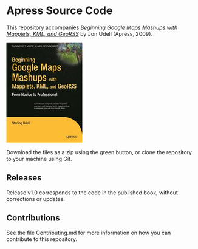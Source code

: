 # Apress Source Code

This repository accompanies [*Beginning Google Maps Mashups with Mapplets, KML, and GeoRSS*](http://www.apress.com/9781430216209) by Jon Udell (Apress, 2009).

![Cover image](9781430216209.jpg)

Download the files as a zip using the green button, or clone the repository to your machine using Git.

## Releases

Release v1.0 corresponds to the code in the published book, without corrections or updates.

## Contributions

See the file Contributing.md for more information on how you can contribute to this repository.
